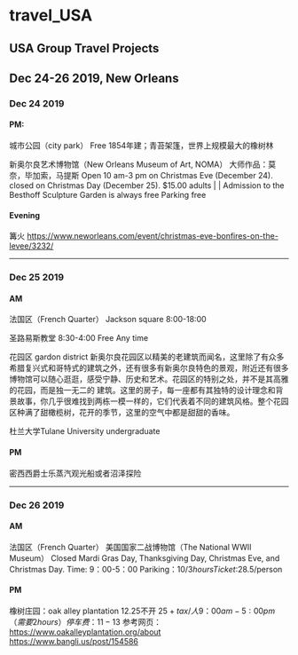 # travel_USA
USA Group Travel Projects
---
## Dec 24-26 2019, New Orleans

### Dec 24 2019
#### PM:
城市公园（city park）
Free
1854年建；青苔架篷，世界上规模最大的橡树林

新奥尔良艺术博物馆（New Orleans Museum of Art, NOMA）
大师作品：莫奈，毕加索，马提斯
Open 10 am-3 pm on Christmas Eve (December 24).
closed on Christmas Day (December 25).
$15.00 adults | | Admission to the Besthoff Sculpture Garden is always free
Parking free
#### Evening
篝火
https://www.neworleans.com/event/christmas-eve-bonfires-on-the-levee/3232/

---
### Dec 25 2019
#### AM

法国区（French Quarter）
Jackson square
8:00-18:00

圣路易斯教堂
8:30-4:00
Free
Any time


花园区 gardon district
新奥尔良花园区以精美的老建筑而闻名，这里除了有众多希腊复兴式和哥特式的建筑之外，还有很多有新奥尔良特色的景观，附近还有很多博物馆可以随心逛逛，感受宁静、历史和艺术。花园区的特别之处，并不是其高雅的花园，而是独一无二的
建筑。这里的房子，每一座都有其独特的设计理念和背景故事，你几乎很难找到两栋一模一样的，它们代表着不同的建筑风格。整个花园区种满了甜橄榄树，花开的季节，这里的空气中都是甜甜的香味。

杜兰大学Tulane University undergraduate 

#### PM
密西西爵士乐蒸汽观光船或者沼泽探险

---
### Dec 26 2019
#### AM
法国区（French Quarter）
美国国家二战博物馆（The National WWII Museum）
Closed Mardi Gras Day, Thanksgiving Day, Christmas Eve, and Christmas Day.
 Time: 9：00-5：00
Pariking：$10/3hours
Ticket:$28.5/person

#### PM
橡树庄园：oak alley plantation
12.25不开
$25+tax /人
9：00am -5:00 pm（需要2 hours）
停车费：11-13$
参考网页：https://www.oakalleyplantation.org/about
https://www.bangli.us/post/154586
